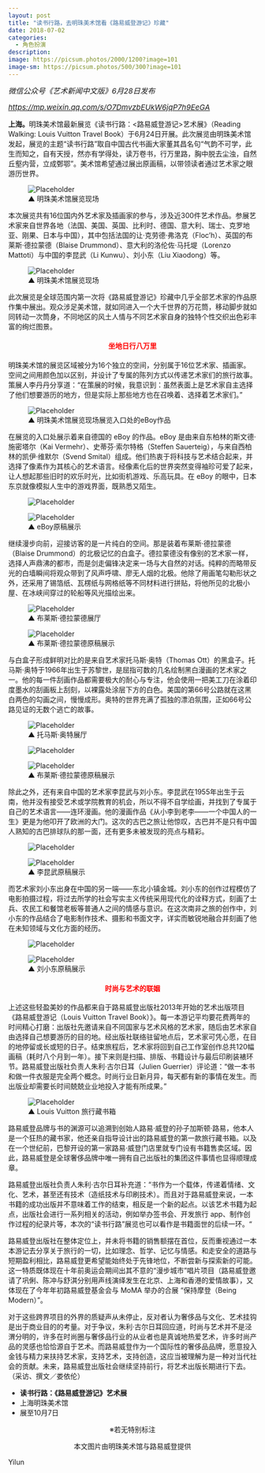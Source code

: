 ```yaml
---
layout: post
title: "读书行路，去明珠美术馆看《路易威登游记》珍藏"
date: 2018-07-02
categories:
  - 角色扮演
description:
image: https://picsum.photos/2000/1200?image=101
image-sm: https://picsum.photos/500/300?image=101
---
```


<i style="font-size:15px">微信公众号《艺术新闻中文版》6月28日发布</i>

<a href="https://mp.weixin.qq.com/s/O7DmvzbEUkW6jqP7h9EeGA"><i style="font-size:15px">https://mp.weixin.qq.com/s/O7DmvzbEUkW6jqP7h9EeGA</i></a>

<b>上海。</b>明珠美术馆最新展览《读书行路：<路易威登游记>艺术展》（Reading Walking: Louis Vuitton Travel Book）于6月24日开展。此次展览由明珠美术馆发起，展览的主题“读书行路”取自中国古代书画大家董其昌名句<!--break-->“气韵不可学，此生而知之，自有天授，然亦有学得处，读万卷书，行万里路，胸中脱去尘浊，自然丘壑内营，立成鄄鄂”。美术馆希望通过展出原画稿，以带领读者通过艺术家之眼游历世界。

<figure>
    <img src="https://github.com/yilun1017/blog-img/blob/master/2018-07-02-read-and-travel-Louis-Vuitton-Travels/1.jpg?raw=true" alt="Placeholder"/>
    <figcaption>▲ 明珠美术馆展览现场</figcaption>
</figure>

本次展览共有16位国内外艺术家及插画家的参与，涉及近300件艺术作品。参展艺术家来自世界各地（法国、美国、英国、比利时、德国、意大利、瑞士、克罗地亚、刚果、日本与中国），其中包括法国的让·克劳德·弗洛克（Floc’h）、英国的布莱斯·德拉蒙德（Blaise Drummond）、意大利的洛伦佐·马托堤（Lorenzo Mattoti）与中国的李昆武（Li Kunwu）、刘小东（Liu Xiaodong）等。

<figure>
    <img src="https://github.com/yilun1017/blog-img/blob/master/2018-07-02-read-and-travel-Louis-Vuitton-Travels/2.jpg?raw=true" alt="Placeholder"/>
    <figcaption>▲ 明珠美术馆展览现场</figcaption>
</figure>

此次展览是全球范围内第一次将《路易威登游记》珍藏中几乎全部艺术家的作品原作集中展出。观众涉足美术馆，就如同进入一个大千世界的万花筒，移动脚步就如同转动一次筒身，不同地区的风土人情与不同艺术家自身的独特个性交织出色彩丰富的绚烂图景。

<h4 style="text-align:center; color:red;">坐地日行八万里</h4>
明珠美术馆的展览区域被分为16个独立的空间，分别属于16位艺术家、插画家。空间之间用颜色加以区别，并设计了专属的陈列方式以传递艺术家们的旅行故事。策展人李丹丹分享道：“在策展的时候，我意识到：虽然表面上是艺术家自主选择了他们想要游历的地方，但是实际上那些地方也在召唤着、选择着艺术家们。”

<figure>
    <img src="https://github.com/yilun1017/blog-img/blob/master/2018-07-02-read-and-travel-Louis-Vuitton-Travels/3.jpg?raw=true" alt="Placeholder"/>
    <figcaption>▲ 明珠美术馆展览现场展览入口处的eBoy作品</figcaption>
</figure>

在展览的入口处展示着来自德国的 eBoy 的作品。eBoy 是由来自东柏林的斯文德·施密塔尔（Kai Vermehr）、史蒂芬·索尔特格（Steffen Sauerteig），与来自西柏林的凯伊·维默尔（Svend Smital）组成。他们热衷于将科技与艺术结合起来，并选择了像素作为其核心的艺术语言。经像素化后的世界突然变得袖珍可爱了起来，让人想起那些旧时的欢乐时光，比如街机游戏、乐高玩具。在 eBoy 的眼中，日本东京就像模拟人生中的游戏界面，既熟悉又陌生。

<figure>
    <img src="https://github.com/yilun1017/blog-img/blob/master/2018-07-02-read-and-travel-Louis-Vuitton-Travels/4.jpg?raw=true" alt="Placeholder"/>
</figure>
<figure>
    <img src="https://github.com/yilun1017/blog-img/blob/master/2018-07-02-read-and-travel-Louis-Vuitton-Travels/5.jpg?raw=true" alt="Placeholder"/>
    <figcaption>▲ eBoy原稿展示</figcaption>
</figure>

继续漫步向前，迎接访客的是一片纯白的空间。那是装着布莱斯·德拉蒙德（Blaise  Drummond）的北极记忆的白盒子。德拉蒙德没有像别的艺术家一样，选择人声鼎沸的都市，而是剑走偏锋决定来一场与大自然的对话。纯粹的而略带反光的白墙瞬间将观众带到了风声呼啸、廖无人烟的北极。他除了用画笔勾勒形状之外，还采用了锡箔纸、瓦楞纸与网格纸等不同材料进行拼贴，将他所见的北极小屋、在冰峡间穿过的轮船等风光描绘出来。

<figure>
    <img src="https://github.com/yilun1017/blog-img/blob/master/2018-07-02-read-and-travel-Louis-Vuitton-Travels/6.jpg?raw=true" alt="Placeholder"/>
    <figcaption>▲ 布莱斯·德拉蒙德展厅</figcaption>
</figure>
<figure>
    <img src="https://github.com/yilun1017/blog-img/blob/master/2018-07-02-read-and-travel-Louis-Vuitton-Travels/7.jpg?raw=true" alt="Placeholder"/>
    <figcaption>▲ 布莱斯·德拉蒙德原稿展示</figcaption>
</figure>

与白盒子形成鲜明对比的是来自艺术家托马斯·奥特（Thomas Ott）的黑盒子。托马斯·奥特于1966年出生于苏黎世，是屈指可数的几名绘制黑白漫画的艺术家之一。他的每一件刮画作品都需要极大的耐心与专注，他会使用一把美工刀在涂着印度墨水的刮画板上刮刻，以裸露处涂层下方的白色。美国的第66号公路就在这黑白两色的勾画之间，慢慢成形。奥特的世界充满了孤独的漂泊氛围，正如66号公路见证的无数个逃亡的故事。

<figure>
    <img src="https://github.com/yilun1017/blog-img/blob/master/2018-07-02-read-and-travel-Louis-Vuitton-Travels/8.jpg?raw=true" alt="Placeholder"/>
    <figcaption>▲ 托马斯·奥特展厅</figcaption>
</figure>
<figure>
    <img src="https://github.com/yilun1017/blog-img/blob/master/2018-07-02-read-and-travel-Louis-Vuitton-Travels/9.jpg?raw=true" alt="Placeholder"/>
</figure>
<figure>
    <img src="https://github.com/yilun1017/blog-img/blob/master/2018-07-02-read-and-travel-Louis-Vuitton-Travels/10.jpg?raw=true" alt="Placeholder"/>
    <figcaption>▲ 布莱斯·德拉蒙德原稿展示</figcaption>
</figure>

除此之外，还有来自中国的艺术家李昆武与刘小东。李昆武在1955年出生于云南，他并没有接受艺术或学院教育的机会，所以不得不自学绘画，并找到了专属于自己的艺术语言——连环漫画。他的漫画作品《从小李到老李——一个中国人的一生》更是为他叩开了欧洲的大门。这次的古巴之旅让他惊叹，古巴并不是只有中国人熟知的古巴排球队的那一面，还有更多未被发现的亮点与精彩。

<figure>
    <img src="https://github.com/yilun1017/blog-img/blob/master/2018-07-02-read-and-travel-Louis-Vuitton-Travels/11.jpg?raw=true" alt="Placeholder"/>
</figure>
<figure>
    <img src="https://github.com/yilun1017/blog-img/blob/master/2018-07-02-read-and-travel-Louis-Vuitton-Travels/12.jpg?raw=true" alt="Placeholder"/>
    <figcaption>▲ 李昆武原稿展示</figcaption>
</figure>

而艺术家刘小东出身在中国的另一端——东北小镇金城。刘小东的创作过程模仿了电影拍摄过程，将过去所学的社会写实主义传统采用现代化的诠释方式，刻画了士兵、农民工和餐馆老板等普通人之间的情感与意识。在这次南非之旅的创作中，刘小东的作品结合了电影制作技术、摄影和书面文字，详实而敏锐地融合并刻画了他在未知领域与文化方面的经历。

<figure>
    <img src="https://github.com/yilun1017/blog-img/blob/master/2018-07-02-read-and-travel-Louis-Vuitton-Travels/13.jpg?raw=true" alt="Placeholder"/>
</figure>
<figure>
    <img src="https://github.com/yilun1017/blog-img/blob/master/2018-07-02-read-and-travel-Louis-Vuitton-Travels/14.jpg?raw=true" alt="Placeholder"/>
    <figcaption>▲ 刘小东原稿展示</figcaption>
</figure>

<h4 style="text-align:center; color:red;">时尚与艺术的联姻</h4>
上述这些轻盈美妙的作品都来自于路易威登出版社2013年开始的艺术出版项目《路易威登游记（Louis Vuitton Travel Book）》。每一本游记平均要花费两年的时间精心打磨：出版社先邀请来自不同国家与艺术风格的艺术家，随后由艺术家自由选择自己想要游历的目的地。经出版社联络驻留地点后，艺术家可凭心愿，在目的地停留或长或短的日子。结束旅程后，艺术家将回到自己工作室创作总共120幅画稿（耗时八个月到一年）。接下来则是扫描、排版、书籍设计与最后印刷装裱环节。路易威登出版社负责人朱利·古尔日耳（Julien Guerrier）评论道：“做一本书和做一件衣服是完全两个概念。时尚行业日新月异，每天都有新的事情在发生。而出版业却需要长时间兢兢业业地投入才能有所成果。”

<figure>
    <img src="https://github.com/yilun1017/blog-img/blob/master/2018-07-02-read-and-travel-Louis-Vuitton-Travels/15.jpeg?raw=true" alt="Placeholder"/>
    <figcaption>▲ Louis Vuitton 旅行藏书箱</figcaption>
</figure>

路易威登品牌与书的渊源可以追溯到创始人路易·威登的孙子加斯顿·路易，他本人是一个狂热的藏书家，他还亲自指导设计出的路易威登的第一款旅行藏书箱。以及在一个世纪前，巴黎开设的第一家路易·威登门店里就专门设有书籍售卖区域。因此，路易威登是全球奢侈品牌中唯一拥有自己出版社的集团这件事情也显得顺理成章。

路易威登出版社负责人朱利·古尔日耳补充道：“书作为一个载体，传递着情绪、文化、艺术，甚至还有技术（造纸技术与印刷技术）。而且对于路易威登来说，一本书籍的成功出版并不意味着工作的结束，相反是一个新的起点。以该艺术书籍为起点，出版社会进行一系列相关的活动，例如举办签书会、开发旅行 app、制作创作过程的纪录片等，本次的“读书行路”展览也可以看作是书籍面世的后续一环。“

路易威登出版社在整体定位上，并未将书籍的销售额摆在首位，反而重视通过一本本游记去分享关于旅行的一切，比如理念、哲学、记忆与情感。和走安全的道路与短期盈利相比，路易威登更希望能始终处于先锋地位，不断尝新与探索新的可能。这一特质既体现在十年前奥运会期间出其不意的“漫步城市”唱片项目（路易威登邀请了巩俐、陈冲与舒淇分别用声线演绎发生在北京、上海和香港的爱情故事），又体现在了今年年初路易威登基金会与 MoMA 举办的合展 “保持摩登（Being Modern）”。

对于这些跨界项目的外界的质疑声从未停止，反对者认为奢侈品与文化、艺术挂钩是出于商业目的的考量。对于争议，朱利·古尔日耳回应道，时尚与艺术并不是泾渭分明的，许多在时尚圈与奢侈品行业的从业者也是真诚地热爱艺术，许多时尚产品的灵感也恰恰源自于艺术。而路易威登作为一个国际性的奢侈品品牌，愿意投入金钱与精力来扶持艺术家，支持艺术，支持创造，这应当被理解为是一种对当代社会的贡献。未来，路易威登出版社会继续坚持前行，将艺术出版长期进行下去。（采访、撰文／娄依伦）

<ul>
  <li><b>读书行路：《路易威登游记》艺术展</b></li>
  <li>上海明珠美术馆</li>
  <li>展至10月7日</li>
</ul>

<p style="text-align:center">※若无特别标注</p>

<p style="text-align:center">本文图片由明珠美术馆与路易威登提供</p>
 
Yilun